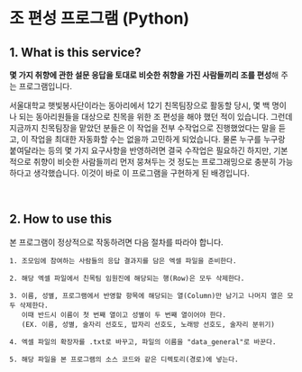 # 조 편성 프로그램 (Python)

## 1. What is this service?

**몇 가지 취향에 관한 설문 응답을 토대로 비슷한 취향을 가진 사람들끼리 조를 편성**해 주는 프로그램입니다.

서울대학교 햇빛봉사단이라는 동아리에서 12기 친목팀장으로 활동할 당시, 몇 백 명이나 되는 동아리원들을 대상으로 친목을 위한 조 편성을 해야 했던 적이 있습니다. 그런데 지금까지 친목팀장을 맡았던 분들은 이 작업을 전부 수작업으로 진행했었다는 말을 듣고, 이 작업을 최대한 자동화할 수는 없을까 고민하게 되었습니다. 물론 누구를 누구랑 붙여달라는 등의 몇 가지 요구사항을 반영하려면 결국 수작업은 필요하긴 하지만, 기본적으로 취향이 비슷한 사람들끼리 먼저 뭉쳐두는 것 정도는 프로그래밍으로 충분히 가능하다고 생각했습니다. 이것이 바로 이 프로그램을 구현하게 된 배경입니다.

<br/>

## 2. How to use this

본 프로그램이 정상적으로 작동하려면 다음 절차를 따라야 합니다.

    1. 조모임에 참여하는 사람들의 응답 결과지를 담은 엑셀 파일을 준비한다.
    
    2. 해당 엑셀 파일에서 친목팀 임원진에 해당되는 행(Row)은 모두 삭제한다.
    
    3. 이름, 성별, 프로그램에서 반영할 항목에 해당되는 열(Column)만 남기고 나머지 열은 모두 삭제한다.
       이때 반드시 이름이 첫 번째 열이고 성별이 두 번째 열이어야 한다.
       (EX. 이름, 성별, 술자리 선호도, 밥자리 선호도, 노래방 선호도, 술자리 분위기)
       
    4. 엑셀 파일의 확장자를 .txt로 바꾸고, 파일의 이름을 "data_general"로 바꾼다.
    
    5. 해당 파일을 본 프로그램의 소스 코드와 같은 디렉토리(경로)에 넣는다.
